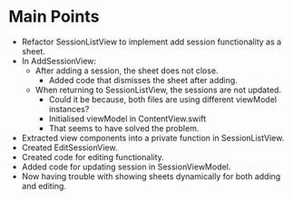 # Main Points
- Refactor SessionListView to implement add session functionality as a sheet.
- In AddSessionView:
    - After adding a session, the sheet does not close.
        - Added code that dismisses the sheet after adding.
    - When returning to SessionListView, the sessions are not updated.
        - Could it be because, both files are using different viewModel instances?
        - Initialised viewModel in ContentView.swift
        - That seems to have solved the problem.
- Extracted view components into a private function in SessionListView.
- Created EditSessionView.
- Created code for editing functionality.
- Added code for updating session in SessionViewModel.
- Now having trouble with showing sheets dynamically for both adding and editing.

